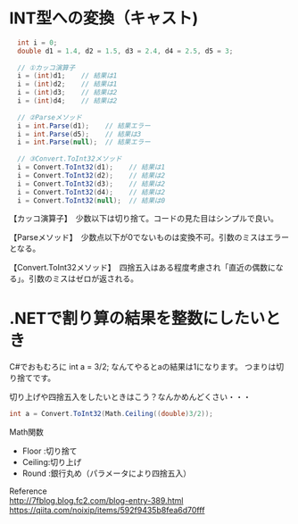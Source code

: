 # INT型への変換（キャスト)

```C#
  int i = 0;
  double d1 = 1.4, d2 = 1.5, d3 = 2.4, d4 = 2.5, d5 = 3;
  
  // ①カッコ演算子
  i = (int)d1;    // 結果は1
  i = (int)d2;    // 結果は1
  i = (int)d3;    // 結果は2
  i = (int)d4;    // 結果は2
  
  // ②Parseメソッド
  i = int.Parse(d1);    // 結果エラー
  i = int.Parse(d5);    // 結果は3
  i = int.Parse(null);  // 結果エラー
  
  // ③Convert.ToInt32メソッド
  i = Convert.ToInt32(d1);    // 結果は1
  i = Convert.ToInt32(d2);    // 結果は2
  i = Convert.ToInt32(d3);    // 結果は2
  i = Convert.ToInt32(d4);    // 結果は2
  i = Convert.ToInt32(null);  // 結果は0
```


【カッコ演算子】　少数以下は切り捨て。コードの見た目はシンプルで良い。

【Parseメソッド】　少数点以下が0でないものは変換不可。引数のミスはエラーとなる。

【Convert.ToInt32メソッド】　四捨五入はある程度考慮され「直近の偶数になる」。引数のミスはゼロが返される。  


# .NETで割り算の結果を整数にしたいとき
C#でおもむろに
int a = 3/2;
なんてやるとaの結果は1になります。
つまりは切り捨てです。

切り上げや四捨五入をしたいときはこう？なんかめんどくさい・・・  
```C#
int a = Convert.ToInt32(Math.Ceiling((double)3/2));
```
Math関数
- Floor :切り捨て
- Ceiling:切り上げ
- Round :銀行丸め（パラメータにより四捨五入）



Reference  
http://7fblog.blog.fc2.com/blog-entry-389.html
https://qiita.com/noixip/items/592f9435b8fea6d70fff